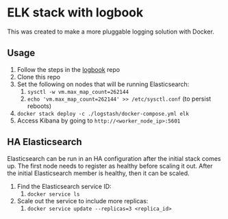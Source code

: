 # ELK stack with logbook

This was created to make a more pluggable logging solution with Docker.

## Usage

1. Follow the steps in the [logbook](https://github.com/ahromis/logbook) repo
2. Clone this repo
3. Set the following on nodes that will be running Elasticsearch:
    1. `sysctl -w vm.max_map_count=262144`
    2. `echo 'vm.max_map_count=262144' >> /etc/sysctl.conf` (to persist reboots)
4. `docker stack deploy -c ./logstash/docker-compose.yml elk`
5. Access Kibana by going to `http://<worker_node_ip>:5601`

## HA Elasticsearch

Elasticsearch can be run in an HA configuration after the initial stack comes up. The first node needs to register as healthy before scaling it out. After the initial Elasticsearch member is healthy, then it can be scaled.

1. Find the Elasticsearch service ID:
    1. `docker service ls`
2. Scale out the service to include more replicas:
    1. `docker service update --replicas=3 <replica_id>`

